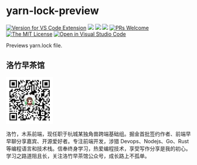 # yarn-lock-preview

[![Version for VS Code Extension](https://vsmarketplacebadge.apphb.com/version-short/youngjuning.yarn-lock-preview.svg?logo=visual-studio-code)](https://marketplace.visualstudio.com/items?itemName=youngjuning.yarn-lock-preview)
[![](https://vsmarketplacebadge.apphb.com/installs/youngjuning.yarn-lock-preview.svg)](https://marketplace.visualstudio.com/items?itemName=youngjuning.yarn-lock-preview)
[![](https://vsmarketplacebadge.apphb.com/rating/youngjuning.yarn-lock-preview.svg)](https://marketplace.visualstudio.com/items?itemName=youngjuning.yarn-lock-preview)
[![](https://vsmarketplacebadge.apphb.com/trending-monthly/youngjuning.yarn-lock-preview.svg)](https://marketplace.visualstudio.com/items?itemName=youngjuning.yarn-lock-preview)
[![PRs Welcome](https://img.shields.io/badge/PRs-welcome-green.svg)](https://github.com/youngjuning/awesome-frontend-actions/blob/main/CONTRIBUTING.md)
[![The MIT License](https://img.shields.io/badge/license-MIT-blue.svg)](http://opensource.org/licenses/MIT)
[![Open in Visual Studio Code](https://open.vscode.dev/badges/open-in-vscode.svg)](https://open.vscode.dev/youngjuning/awesome-frontend-actions)

Previews yarn.lock file.

## 洛竹早茶馆

![](assets/luozhu.png)

洛竹，木系前端，现任职于杭城某独角兽跨端基础组。掘金首批签约作者、前端早早聊分享嘉宾、开源爱好者。专注前端开发，涉猎 Devops、Nodejs、Go、Rust 等编程语言和技术栈。信奉终身学习，热爱编程技术，享受写作分享是我的初心。学习之路道阻且长，关注洛竹早茶馆公众号，成长路上不孤单。
